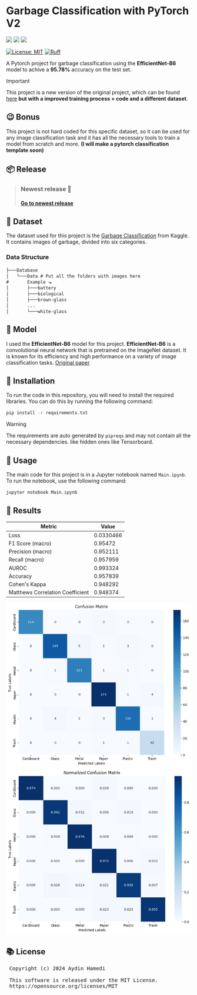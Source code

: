 # Garbage Classification with PyTorch V2

<img src="https://img.shields.io/badge/Python-FFD43B?style=for-the-badge&logo=python&logoColor=blue"/> <img src="https://img.shields.io/badge/Jupyter-F37626.svg?&style=for-the-badge&logo=Jupyter&logoColor=white"/>  <img src="https://img.shields.io/badge/PyTorch-EE4C2C?style=for-the-badge&logo=pytorch&logoColor=white"/> 

[![License: MIT](https://img.shields.io/badge/License-MIT-yellow.svg)](https://opensource.org/licenses/MIT)
[![Ruff](https://img.shields.io/endpoint?url=https://raw.githubusercontent.com/astral-sh/ruff/main/assets/badge/v2.json)](https://github.com/astral-sh/ruff)

A Pytorch project for garbage classification using the **EfficientNet-B6** model to achive a **95.78%** accuracy on the test set.

> [!IMPORTANT]
> This project is a new version of the original project, which can be found [here](https://github.com/Aydinhamedi/Pytorch-Garbage-Classification) **but with a improved training process + code and a different dataset**.

## 😉 Bonus
This project is not hard coded for this specific dataset, so it can be used for any image classification task and it has all the necessary tools to train a model from scratch and more. **(I will make a pytorch classification template soon)**

## 📦 Release
> ### Newest release 📃
> #### [Go to newest release](https://github.com/Aydinhamedi/Pytorch-Garbage-Classification-V2/releases/latest)

## 📂 Dataset

The dataset used for this project is the [Garbage Classification](https://www.kaggle.com/datasets/asdasdasasdas/garbage-classification) from Kaggle. It contains images of garbage, divided into six categories.
### Data Structure
~~~
├───Database
│   └───Data # Put all the folders with images here
#       Example ⬎
│       ├───battery
│       ├───biological
│       ├───brown-glass
│       ...
│       └───white-glass
~~~

## 🧪 Model

I used the **EfficientNet-B6** model for this project. **EfficientNet-B6** is a convolutional neural network that is pretrained on the ImageNet dataset. It is known for its efficiency and high performance on a variety of image classification tasks. [Original paper](https://arxiv.org/abs/1905.11946)

## 🔰 Installation

To run the code in this repository, you will need to install the required libraries. You can do this by running the following command:

```bash
pip install -r requirements.txt
```

> [!WARNING]
> The requirements are auto generated by `pipreqs` and may not contain all the necessary dependencies. like hidden ones like Tensorboard.

## 🚀 Usage

The main code for this project is in a Jupyter notebook named `Main.ipynb`. To run the notebook, use the following command:

```bash
jupyter notebook Main.ipynb
```

## 📃 Results

| Metric                           |     Value |
|----------------------------------|-----------|
| Loss                             | 0.0330466 |
| F1 Score (macro)                 | 0.95472   |
| Precision (macro)                | 0.952111  |
| Recall (macro)                   | 0.957959  |
| AUROC                            | 0.993324  |
| Accuracy                         | 0.957839  |
| Cohen's Kappa                    | 0.948292  |
| Matthews Correlation Coefficient | 0.948374  |

![alt text](<doc/Best results/cfm.png>)
![alt text](<doc/Best results/norm_cfm.png>)


## 📚 License
<pre>
 Copyright (c) 2024 Aydin Hamedi
 
 This software is released under the MIT License.
 https://opensource.org/licenses/MIT
</pre>